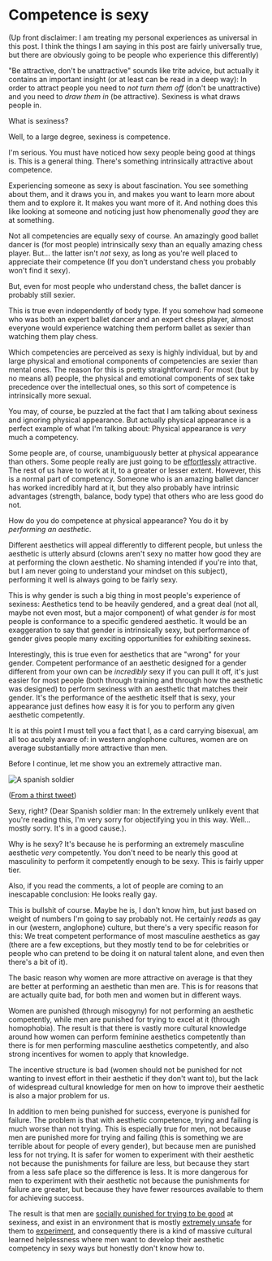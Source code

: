 # Competence is sexy

(Up front disclaimer: I am treating my personal experiences as universal in this post. I think the things I am saying in this post are fairly universally true, but there are obviously going to be people who experience this differently)

"Be attractive, don't be unattractive" sounds like trite advice, but actually it contains an important insight (or at least can be read in a deep way): In order to attract people you need to *not turn them off* (don't be unattractive) and you need to *draw them in* (be attractive).
Sexiness is what draws people in.

What is sexiness?

Well, to a large degree, sexiness is competence.

I'm serious.
You must have noticed how sexy people being good at things is.
This is a general thing. There's something intrinsically attractive about competence.

Experiencing someone as sexy is about fascination. You see something about them, and it draws you in, and makes you want to learn more about them and to explore it. It makes you want more of it. And nothing does this like looking at someone and noticing just how phenomenally *good* they are at something.

Not all competencies are equally sexy of course. An amazingly good ballet dancer is (for most people) intrinsically sexy than an equally amazing chess player. But... the latter isn't *not* sexy, as long as you're well placed to appreciate their competence (If you don't understand chess you probably won't find it sexy).

But, even for most people who understand chess, the ballet dancer is probably still sexier.

This is true even independently of body type. If you somehow had someone who was both an expert ballet dancer and an expert chess player, almost everyone would experience watching them perform ballet as sexier than watching them play chess.

Which competencies are perceived as sexy is highly individual, but by and large physical and emotional components of competencies are sexier than mental ones. The reason for this is pretty straightforward: For most (but by no means all) people, the physical and emotional components of sex take precedence over the intellectual ones, so this sort of competence is intrinsically more sexual.

You may, of course, be puzzled at the fact that I am talking about sexiness and ignoring physical appearance.
But actually physical appearance is a perfect example of what I'm talking about:
Physical appearance is *very* much a competency.

Some people are, of course, unambiguously better at physical appearance than others. Some people really are just going to be [effortlessly](https://www.fvathynevgl.com/effortlessness/) attractive. The rest of us have to work at it, to a greater or lesser extent.
However, this is a normal part of competency. Someone who is an amazing ballet dancer has worked incredibly hard at it, but they also probably have intrinsic advantages (strength, balance, body type) that others who are less good do not.

How do you do competence at physical appearance? You do it by *performing an aesthetic*.

Different aesthetics will appeal differently to different people, but unless the aesthetic is utterly absurd (clowns aren't sexy no matter how good they are at performing the clown aesthetic. No shaming intended if you're into that, but I am never going to understand your mindset on this subject), performing it well is always going to be fairly sexy.

This is why gender is such a big thing in most people's experience of sexiness: Aesthetics tend to be heavily gendered, and a great deal (not all, maybe not even most, but a major component) of what gender *is* for most people is conformance to a specific gendered aesthetic.
It would be an exaggeration to say that gender is intrinsically sexy, but performance of gender gives people many exciting opportunities for exhibiting sexiness.

Interestingly, this is true even for aesthetics that are "wrong" for your gender. Competent performance of an aesthetic designed for a gender different from your own can be *incredibly* sexy if you can pull it off, it's just easier for most people (both through training and through how the aesthetic was designed) to perform sexiness with an aesthetic that matches their gender. It's the performance of the aesthetic itself that is sexy, your appearance just defines how easy it is for you to perform any given aesthetic competently.

It is at this point I must tell you a fact that I, as a card carrying bisexual, am all too acutely aware of:
in western anglophone cultures, women are on average substantially more attractive than men.

Before I continue, let me show you an extremely attractive man.

![A spanish soldier](/images/spanish-soldier-2.jpg)

([From a thirst tweet](https://twitter.com/JillFilipovic/status/1241857598778900481))

Sexy, right? (Dear Spanish soldier man: In the extremely unlikely event that you're reading this, I'm very sorry for objectifying you in this way. Well... mostly sorry. It's in a good cause.).

Why is he sexy? It's because he is performing an extremely masculine aesthetic *very* competently.
You don't need to be nearly this good at masculinity to perform it competently enough to be sexy. This is fairly upper tier.

Also, if you read the comments, a lot of people are coming to an inescapable conclusion: He looks really gay.

This is bullshit of course. Maybe he is, I don't know him, but just based on weight of numbers I'm going to say probably not. He certainly *reads* as gay in our (western, anglophone) culture, but there's a very specific reason for this: We treat competent performance of most masculine aesthetics as gay (there are a few exceptions, but they mostly tend to be for celebrities or people who can pretend to be doing it on natural talent alone, and even then there's a bit of it).

The basic reason why women are more attractive on average is that they are better at performing an aesthetic than men are. This is for reasons that are actually quite bad, for both men and women but in different ways.

Women are punished (through misogyny) for not performing an aesthetic competently, while men are punished for trying to excel at it (through homophobia). The result is that there is vastly more cultural knowledge around how women can perform feminine aesthetics competently than there is for men performing masculine aesthetics competently, and also strong incentives for women to apply that knowledge.

The incentive structure is bad (women should not be punished for not wanting to invest effort in their aesthetic if they don't want to), but the lack of widespread cultural knowledge for men on how to improve their aesthetic is also a major problem for us.

In addition to men being punished for success, everyone is punished for failure. The problem is that with aesthetic competence, trying and failing is much worse than not trying. This is especially true for men, not because men are punished more for trying and failing (this is something we are terrible about for people of every gender), but because men are punished less for not trying. It is safer for women to experiment with their aesthetic not because the punishments for failure are less, but because they start from a less safe place so the difference is less. It is more dangerous for men to experiment with their aesthetic not because the punishments for failure are greater, but because they have fewer resources available to them for achieving success.

The result is that men are [socially punished for trying to be good](https://notebook.drmaciver.com/posts/2020-02-29-10:30.html) at sexiness, and exist in an environment that is mostly [extremely unsafe](https://notebook.drmaciver.com/posts/2020-03-18-11:24.html) for them to [experiment](https://notebook.drmaciver.com/posts/2020-02-26-16:07.html), and consequently there is a kind of massive cultural learned helplessness where men want to develop their aesthetic competency in sexy ways but honestly don't know how to.
